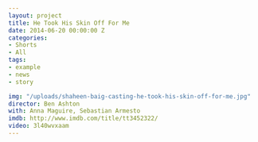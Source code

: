 ```yaml
---
layout: project
title: He Took His Skin Off For Me
date: 2014-06-20 00:00:00 Z
categories:
- Shorts
- All
tags:
- example
- news
- story

img: "/uploads/shaheen-baig-casting-he-took-his-skin-off-for-me.jpg"
director: Ben Ashton
with: Anna Maguire, Sebastian Armesto
imdb: http://www.imdb.com/title/tt3452322/
video: 3l40wvxaam
---
```


